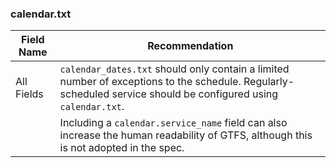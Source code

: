 ### calendar.txt

| Field Name | Recommendation |
| --- | --- |
| All Fields | `calendar_dates.txt` should only contain a limited number of exceptions to the schedule. Regularly-scheduled service should be configured using `calendar.txt`. |
| | Including a `calendar.service_name` field can also increase the human readability of GTFS, although this is not adopted in the spec. |

